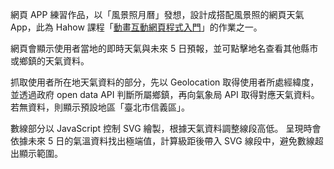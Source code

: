 網頁 APP 練習作品，以「風景照月曆」發想，設計成搭配風景照的網頁天氣 App，此為 Hahow 課程「[動畫互動網頁程式入門](https://hahow.in/courses/56189df9df7b3d0b005c6639)」的作業之一。

網頁會顯示使用者當地的即時天氣與未來 5 日預報，並可點擊地名查看其他縣市或鄉鎮的天氣資料。

抓取使用者所在地天氣資料的部分，先以 Geolocation 取得使用者所處經緯度，並透過政府 open data API 判斷所屬鄉鎮，再向氣象局 API 取得對應天氣資料。
若無資料，則顯示預設地區「臺北市信義區」。

數線部分以 JavaScript 控制 SVG 繪製，根據天氣資料調整線段高低。
呈現時會依據未來 5 日的氣溫資料找出極端值，計算級距後帶入 SVG 線段中，避免數線超出顯示範圍。
